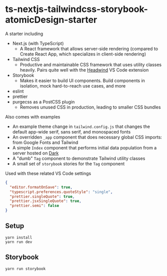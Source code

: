 # ts-nextjs-tailwindcss-storybook-atomicDesign-starter

A starter including

- Next.js (with TypeScript)
  - A React framework that allows server-side rendering (compared to Create React App, which specializes in client-side rendering)
- Tailwind CSS
  - Productive and maintainable CSS framework that uses utility classes heavily. Pairs quite well with the [Headwind](https://marketplace.visualstudio.com/items?itemName=heybourn.headwind) VS Code extension
- Storybook
  - Makes it easier to build UI components. Build components in isolation, mock hard-to-reach use cases, and more
- eslint
- prettier
- purgecss as a PostCSS plugin
  - Removes unused CSS in production, leading to smaller CSS bundles

Also comes with examples

- An example theme change in `tailwind.config.js` that changes the default app-wide serif, sans serif, and monospaced fonts
- An overridden `_app` component that does necessary global CSS imports: from Google Fonts and Tailwind
- A simple `Index` component that performs initial data population from a server hosted on [Dark](https://darklang.com/)
- A "dumb" `Tag` component to demonstrate Tailwind utility classes
- A small set of `storybook` stories for the `Tag` component

Used with these related VS Code settings

```json
{
  "editor.formatOnSave": true,
  "typescript.preferences.quoteStyle": "single",
  "prettier.singleQuote": true,
  "prettier.jsxSingleQuote": true,
  "prettier.semi": false
}
```

## Setup

```
yarn install
yarn run dev
```

## Storybook

```
yarn run storybook
```

